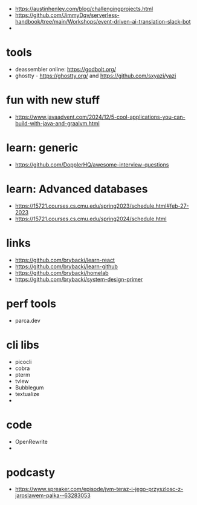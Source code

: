 
- https://austinhenley.com/blog/challengingprojects.html
- https://github.com/JimmyDqv/serverless-handbook/tree/main/Workshops/event-driven-ai-translation-slack-bot
- 

# tools
- deassembler online: https://godbolt.org/
- ghostty - https://ghostty.org/ and https://github.com/sxyazi/yazi 

# fun with new stuff
- https://www.javaadvent.com/2024/12/5-cool-applications-you-can-build-with-java-and-graalvm.html

# learn: generic
- https://github.com/DopplerHQ/awesome-interview-questions 

# learn: Advanced databases
-  https://15721.courses.cs.cmu.edu/spring2023/schedule.html#feb-27-2023
-  https://15721.courses.cs.cmu.edu/spring2024/schedule.html

# links
- https://github.com/brybacki/learn-react
- https://github.com/brybacki/learn-github
- https://github.com/brybacki/homelab
- https://github.com/brybacki/system-design-primer

# perf tools
- parca.dev

# cli libs
- picocli
- cobra
- pterm
- tview
- Bubblegum
- textualize
- 


# code
- OpenRewrite
- 


# podcasty
- https://www.spreaker.com/episode/jvm-teraz-i-jego-przyszlosc-z-jaroslawem-palka--63283053
